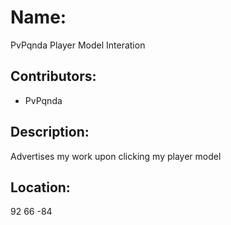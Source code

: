 # Name:
PvPqnda Player Model Interation

## Contributors:
- PvPqnda

## Description:
Advertises my work upon clicking my player model

## Location:
92 66 -84